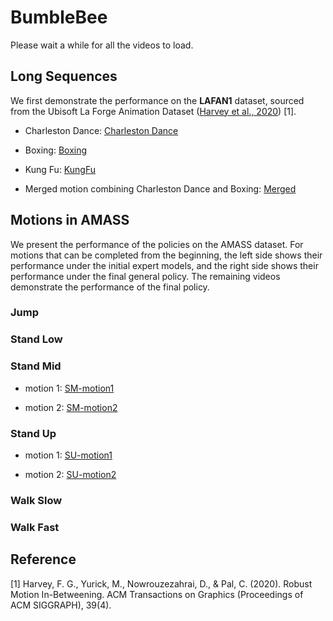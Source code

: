 # BumbleBee

Please wait a while for all the videos to load.

## Long Sequences

We first demonstrate the performance on the **LAFAN1** dataset, sourced from the Ubisoft La Forge Animation Dataset ([Harvey et al., 2020](https://github.com/ubisoft/ubisoft-laforge-animation-dataset)) [1].

- Charleston Dance: [Charleston Dance](./videos/LongSequence/Charleston.mp4)

- Boxing: [Boxing](./videos/LongSequence/Boxing.mp4)

- Kung Fu: [KungFu](./videos/LongSequence/KungFu.mp4)
- Merged motion combining Charleston Dance and Boxing: [Merged](./videos/LongSequence/Merged.mp4)

## Motions in AMASS
We present the performance of the policies on the AMASS dataset. For motions that can be completed from the beginning, the left side shows their performance under the initial expert models, and the right side shows their performance under the final general policy. The remaining videos demonstrate the performance of the final policy.

### Jump

### Stand Low

### Stand Mid

- motion 1: [SM-motion1](./videos/AMASS/sm1.mp4)

- motion 2: [SM-motion2](./videos/AMASS/sm2.mp4)

### Stand Up

- motion 1: [SU-motion1](./videos/AMASS/su1.mp4)

- motion 2: [SU-motion2](./videos/AMASS/su2.mp4)

### Walk Slow

### Walk Fast

## Reference

[1] Harvey, F. G., Yurick, M., Nowrouzezahrai, D., & Pal, C. (2020). Robust Motion In-Betweening. ACM Transactions on Graphics (Proceedings of ACM SIGGRAPH), 39(4).
